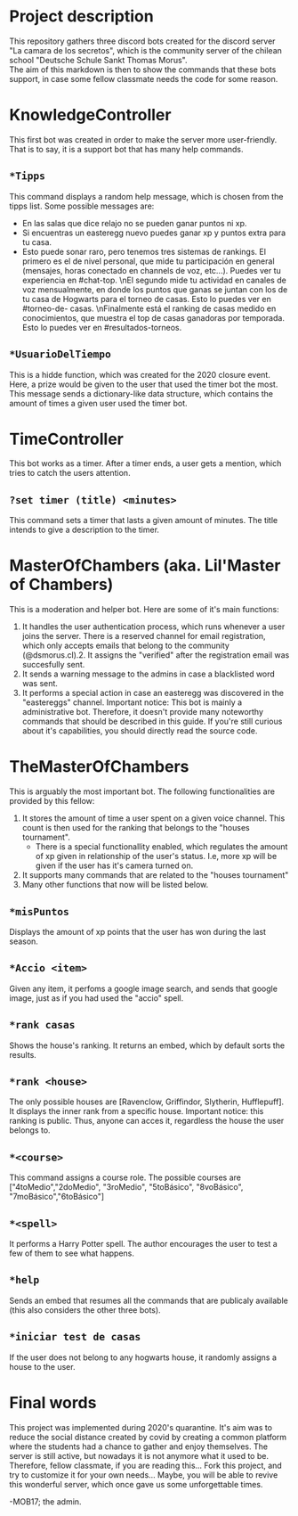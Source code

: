 # Project description
This repository gathers three discord bots created for the discord server "La camara de los secretos", which is the community server of the chilean school "Deutsche Schule Sankt Thomas Morus". 
<br/>
The aim of this markdown is then to show the commands that these bots support, in case some fellow classmate needs the code for some reason. 
<br/>

# KnowledgeController
This first bot was created in order to make the server more user-friendly. That is to say, it is a support bot that has many help commands. 
<br/>
## `*Tipps`
This command displays a random help message, which is chosen from the tipps list. Some possible messages are:
- En las salas que dice relajo no se pueden ganar puntos ni xp. 
- Si encuentras un easteregg nuevo puedes ganar xp y puntos extra para tu casa.
- Esto puede sonar raro, pero tenemos tres sistemas de rankings. El primero es el de nivel personal, que mide tu participación en general (mensajes, horas conectado en channels de voz, etc...). Puedes ver tu experiencia en #chat-top. \nEl segundo mide tu actividad en canales de voz mensualmente, en donde los puntos que ganas se juntan con los de tu casa de Hogwarts para el torneo de casas. Esto lo puedes ver en #torneo-de- casas. \nFinalmente está el ranking de casas medido en conocimientos, que muestra el top de casas ganadoras por temporada. Esto lo puedes ver en #resultados-torneos.

## `*UsuarioDelTiempo`
This is a hidde function, which was created for the 2020 closure event. Here, a prize would be given to the user that used the timer bot the most. This message sends a dictionary-like data structure, which contains the amount of times a given user used the timer bot. 

# TimeController
This bot works as a timer. After a timer ends, a user gets a mention, which tries to catch the users attention. 
## `?set timer (title) <minutes>`
This command sets a timer that lasts a given amount of minutes. The title intends to give a description to the timer. 
# MasterOfChambers (aka. Lil'Master of Chambers)
This is a moderation and helper bot. Here are some of it's main functions:
1. It handles the user authentication process, which runs whenever a user joins the server. There is a reserved channel for email registration, which only accepts emails that belong to the community (@dsmorus.cl).2. It assigns the "verified" after the registration email was succesfully sent. 
3. It sends a warning message to the admins in case a blacklisted word was sent. 
4. It performs a special action in case an easteregg was discovered in the "eastereggs" channel. 
Important notice: This bot is mainly a administrative bot. Therefore, it doesn't provide many noteworthy commands that should be described in this guide. If you're still curious about it's capabilities, you should directly read the source code. 
# TheMasterOfChambers
This is arguably the most important bot. The following functionalities are provided by this fellow:
1. It stores the amount of time a user spent on a given voice channel. This count is then used for the ranking that belongs to the "houses tournament". 
	* There is a special functionallity enabled, which regulates the amount of xp given in relationship of the user's status. I.e, more xp will be given if the user has it's camera turned on. 
2. It supports many commands that are related to the "houses tournament"
3. Many other functions that now will be listed below. 

## `*misPuntos`
Displays the amount of xp points that the user has won during the last season. 
## `*Accio <item>`
Given any item, it perfoms a google image search, and sends that google image, just as if you had used the "accio" spell. 
## `*rank casas`
Shows the house's ranking. It returns an embed, which by default sorts the results. 
## `*rank <house>`
The only possible houses are [Ravenclow, Griffindor, Slytherin, Hufflepuff]. It displays the inner rank from a specific house. Important notice: this ranking is public. Thus, anyone can acces it, regardless the house the user belongs to. 
## `*<course>`
This command assigns a course role. The possible courses are ["4toMedio","2doMedio", "3roMedio", "5toBásico", "8voBásico", "7moBásico","6toBásico"] 
## `*<spell>`
It performs a Harry Potter spell. The author encourages the user to test a few of them to see what happens. 
## `*help`
Sends an embed that resumes all the commands that are publicaly available (this also considers the other three bots).
## `*iniciar test de casas`
If the user does not belong to any hogwarts house, it randomly assigns a house to the user. 
# Final words
This project was implemented during 2020's quarantine. It's aim was to reduce the social distance created by covid by creating a common platform where the students had a chance to gather and enjoy themselves. The server is still active, but nowadays it is not anymore what it used to be. 
Therefore, fellow classmate, if you are reading this...
Fork this project, and try to customize it for your own needs...
Maybe, you will be able to revive this wonderful server, which once gave us some unforgettable times. 

-MOB17; the admin. 


